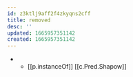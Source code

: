 ```yaml
---
id: z3ktlj9aff2f4zkyqns2cff
title: removed
desc: ''
updated: 1665957351142
created: 1665957351142
---
```


- - [[p.instanceOf]] [[c.Pred.Shapow]]